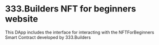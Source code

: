 # 333.Builders NFT for beginners website

This DApp includes the interface for interacting with the NFTForBeginners Smart Contract developed by 333.Builders